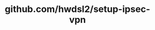 ---
layout: post
title: github.com/hwdsl2/setup-ipsec-vpn
categories: link
tags: [انگلیسی, گیت‌هاب, برنامه‌نویسی]
---